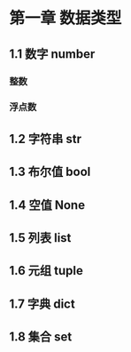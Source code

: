# 第一章 数据类型

## 1.1 数字 number

### 整数

### 浮点数



## 1.2 字符串 str



## 1.3 布尔值 bool



## 1.4 空值 None



## 1.5 列表 list



## 1.6 元组 tuple



## 1.7 字典 dict



## 1.8 集合 set

